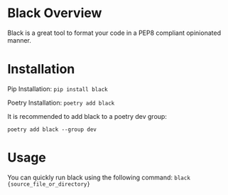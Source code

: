 # Black Overview

Black is a great tool to format your code in a PEP8 compliant opinionated manner.

# Installation

Pip Installation:
``pip install black``

Poetry Installation:
``poetry add black``

It is recommended to add black to a poetry dev group:

``poetry add black --group dev``

# Usage
You can quickly run black using the following command:
``black {source_file_or_directory}``

